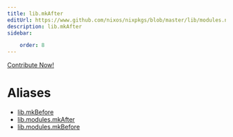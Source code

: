 ```yaml
---
title: lib.mkAfter
editUrl: https://www.github.com/nixos/nixpkgs/blob/master/lib/modules.nix#L1042C23
description: lib.mkAfter
sidebar:

    order: 8
---
```


<a href="https://www.github.com/nixos/nixpkgs/blob/master/lib/modules.nix#L1042C23">Contribute Now!</a>


# Aliases

- [lib.mkBefore](./reference/lib/lib-mkBefore)
- [lib.modules.mkAfter](./reference/lib/modules/lib-modules-mkAfter)
- [lib.modules.mkBefore](./reference/lib/modules/lib-modules-mkBefore)


